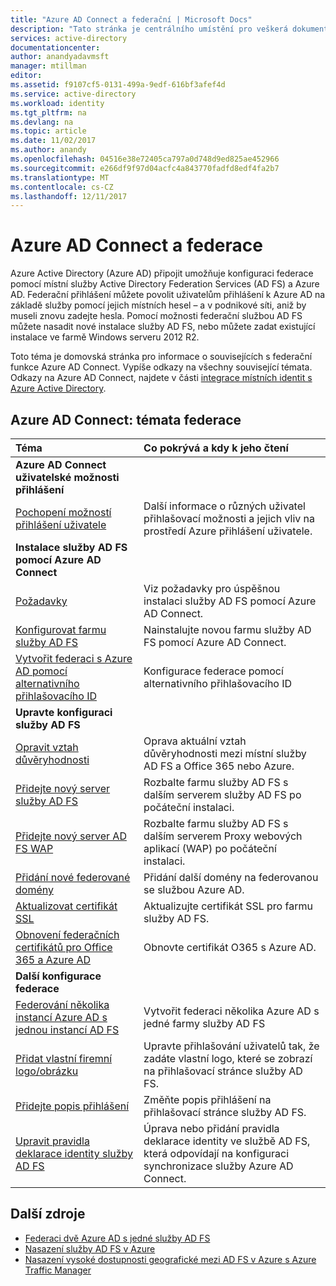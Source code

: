 ```yaml
---
title: "Azure AD Connect a federační | Microsoft Docs"
description: "Tato stránka je centrálního umístění pro veškerá dokumentace týkající se provozu služby AD FS, které používají Azure AD Connect."
services: active-directory
documentationcenter: 
author: anandyadavmsft
manager: mtillman
editor: 
ms.assetid: f9107cf5-0131-499a-9edf-616bf3afef4d
ms.service: active-directory
ms.workload: identity
ms.tgt_pltfrm: na
ms.devlang: na
ms.topic: article
ms.date: 11/02/2017
ms.author: anandy
ms.openlocfilehash: 04516e38e72405ca797a0d748d9ed825ae452966
ms.sourcegitcommit: e266df9f97d04acfc4a843770fadfd8edf4fa2b7
ms.translationtype: MT
ms.contentlocale: cs-CZ
ms.lasthandoff: 12/11/2017
---
```

# <a name="azure-ad-connect-and-federation"></a>Azure AD Connect a federace
Azure Active Directory (Azure AD) připojit umožňuje konfiguraci federace pomocí místní služby Active Directory Federation Services (AD FS) a Azure AD. Federační přihlášení můžete povolit uživatelům přihlášení k Azure AD na základě služby pomocí jejich místních hesel – a v podnikové síti, aniž by museli znovu zadejte hesla. Pomocí možnosti federační službou AD FS můžete nasadit nové instalace služby AD FS, nebo můžete zadat existující instalace ve farmě Windows serveru 2012 R2.

Toto téma je domovská stránka pro informace o souvisejících s federační funkce Azure AD Connect. Vypíše odkazy na všechny související témata. Odkazy na Azure AD Connect, najdete v části [integrace místních identit s Azure Active Directory](active-directory-aadconnect.md).

## <a name="azure-ad-connect-federation-topics"></a>Azure AD Connect: témata federace
| Téma | Co pokrývá a kdy k jeho čtení |
|:--- |:--- |
| **Azure AD Connect uživatelské možnosti přihlášení** | |
| [Pochopení možností přihlášení uživatele](active-directory-aadconnect-user-signin.md) |Další informace o různých uživatel přihlašovací možnosti a jejich vliv na prostředí Azure přihlášení uživatele. |
| **Instalace služby AD FS pomocí Azure AD Connect** | |
| [Požadavky](active-directory-aadconnect-get-started-custom.md#ad-fs-configuration-pre-requisites) |Viz požadavky pro úspěšnou instalaci služby AD FS pomocí Azure AD Connect. |
| [Konfigurovat farmu služby AD FS](active-directory-aadconnect-get-started-custom.md#configuring-federation-with-ad-fs) |Nainstalujte novou farmu služby AD FS pomocí Azure AD Connect. |
| [Vytvořit federaci s Azure AD pomocí alternativního přihlašovacího ID](active-directory-aadconnect-federation-management.md#alternateid) | Konfigurace federace pomocí alternativního přihlašovacího ID  |
| **Upravte konfiguraci služby AD FS** | |
| [Opravit vztah důvěryhodnosti](active-directory-aadconnect-federation-management.md#repairthetrust) |Oprava aktuální vztah důvěryhodnosti mezi místní služby AD FS a Office 365 nebo Azure. |
| [Přidejte nový server služby AD FS](active-directory-aadconnect-federation-management.md#addadfsserver) |Rozbalte farmu služby AD FS s dalším serverem služby AD FS po počáteční instalaci. |
| [Přidejte nový server AD FS WAP](active-directory-aadconnect-federation-management.md#addwapserver) |Rozbalte farmu služby AD FS s dalším serverem Proxy webových aplikací (WAP) po počáteční instalaci. |
| [Přidání nové federované domény](active-directory-aadconnect-federation-management.md#addfeddomain) |Přidání další domény na federovanou se službou Azure AD. |
| [Aktualizovat certifikát SSL](active-directory-aadconnectfed-ssl-update.md)| Aktualizujte certifikát SSL pro farmu služby AD FS. |
| [Obnovení federačních certifikátů pro Office 365 a Azure AD](active-directory-aadconnect-o365-certs.md)|Obnovte certifikát O365 s Azure AD.|
| **Další konfigurace federace** | |
| [Federování několika instancí Azure AD s jednou instancí AD FS](active-directory-aadconnectfed-single-adfs-multitenant-federation.md) | Vytvořit federaci několika Azure AD s jedné farmy služby AD FS| 
| [Přidat vlastní firemní logo/obrázku](active-directory-aadconnect-federation-management.md#customlogo) |Upravte přihlašování uživatelů tak, že zadáte vlastní logo, které se zobrazí na přihlašovací stránce služby AD FS. |
| [Přidejte popis přihlášení](active-directory-aadconnect-federation-management.md#addsignindescription) |Změňte popis přihlášení na přihlašovací stránce služby AD FS. |
| [Upravit pravidla deklarace identity služby AD FS](active-directory-aadconnect-federation-management.md#modclaims) |Úprava nebo přidání pravidla deklarace identity ve službě AD FS, která odpovídají na konfiguraci synchronizace služby Azure AD Connect. |


## <a name="additional-resources"></a>Další zdroje
* [Federaci dvě Azure AD s jedné služby AD FS](active-directory-aadconnectfed-single-adfs-multitenant-federation.md)
* [Nasazení služby AD FS v Azure](active-directory-aadconnect-azure-adfs.md)
* [Nasazení vysoké dostupnosti geografické mezi AD FS v Azure s Azure Traffic Manager](../active-directory-adfs-in-azure-with-azure-traffic-manager.md)
